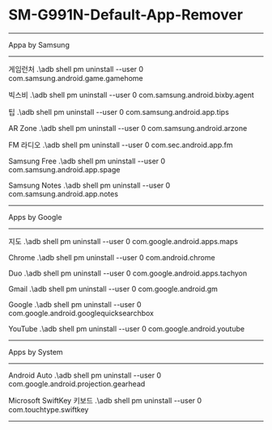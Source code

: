 # SM-G991N-Default-App-Remover

----------------------------------------------------------------------------------------------------

Appa by Samsung

----------------------------------------------------------------------------------------------------

게임런처 .\adb shell pm uninstall --user 0 com.samsung.android.game.gamehome

빅스비 .\adb shell pm uninstall --user 0 com.samsung.android.bixby.agent

팁 .\adb shell pm uninstall --user 0 com.samsung.android.app.tips

AR Zone .\adb shell pm uninstall --user 0 com.samsung.android.arzone

FM 라디오 .\adb shell pm uninstall --user 0 com.sec.android.app.fm

Samsung Free .\adb shell pm uninstall --user 0 com.samsung.android.app.spage

Samsung Notes .\adb shell pm uninstall --user 0 com.samsung.android.app.notes

----------------------------------------------------------------------------------------------------

Apps by Google

----------------------------------------------------------------------------------------------------

지도 .\adb shell pm uninstall --user 0 com.google.android.apps.maps

Chrome .\adb shell pm uninstall --user 0 com.android.chrome

Duo .\adb shell pm uninstall --user 0 com.google.android.apps.tachyon

Gmail .\adb shell pm uninstall --user 0 com.google.android.gm

Google .\adb shell pm uninstall --user 0 com.google.android.googlequicksearchbox

YouTube .\adb shell pm uninstall --user 0 com.google.android.youtube

----------------------------------------------------------------------------------------------------

Apps by System

----------------------------------------------------------------------------------------------------

Android Auto .\adb shell pm uninstall --user 0 com.google.android.projection.gearhead

Microsoft SwiftKey 키보드 .\adb shell pm uninstall --user 0 com.touchtype.swiftkey

----------------------------------------------------------------------------------------------------

